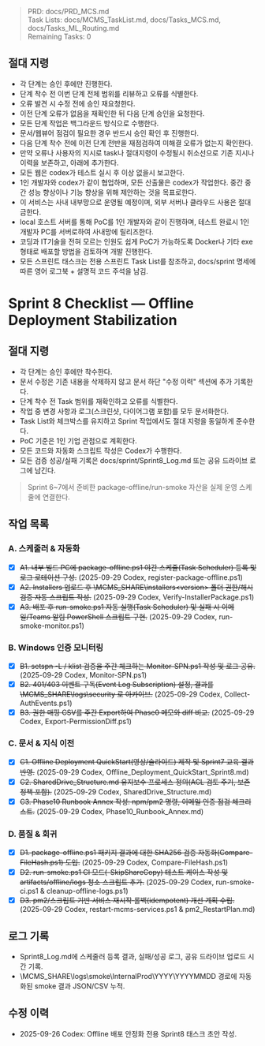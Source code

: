> PRD: docs/PRD_MCS.md  
> Task Lists: docs/MCMS_TaskList.md, docs/Tasks_MCS.md, docs/Tasks_ML_Routing.md  
> Remaining Tasks: 0

## 절대 지령
- 각 단계는 승인 후에만 진행한다.
- 단계 착수 전 이번 단계 전체 범위를 리뷰하고 오류를 식별한다.
- 오류 발견 시 수정 전에 승인 재요청한다.
- 이전 단계 오류가 없음을 재확인한 뒤 다음 단계 승인을 요청한다.
- 모든 단계 작업은 백그라운드 방식으로 수행한다.
- 문서/웹뷰어 점검이 필요한 경우 반드시 승인 확인 후 진행한다.
- 다음 단계 착수 전에 이전 단계 전반을 재점검하여 미해결 오류가 없는지 확인한다.
- 만약 오류나 사용자의 지시로 task나 절대지령이 수정될시 취소선으로 기존 지시나 이력을 보존하고, 아래에 추가한다.
- 모든 웹은 codex가 테스트 실시 후 이상 없을시 보고한다.
- 1인 개발자와 codex가 같이 협업하며, 모든 산출물은 codex가 작업한다. 중간 중간 성능 향상이나 기능 향상을 위해 제안하는 것을 목표로한다.
- 이 서비스는 사내 내부망으로 운영될 예정이며, 외부 서버나 클라우드 사용은 절대 금한다.
- local 호스트 서버를 통해 PoC를 1인 개발자와 같이 진행하며, 테스트 완료시 1인 개발자 PC를 서버로하여 사내망에 릴리즈한다.
- 코딩과 IT기술을 전혀 모르는 인원도 쉽게 PoC가 가능하도록 Docker나 기타 exe 형태로 배포할 방법을 검토하며 개발 진행한다.
- 모든 스프린트 태스크는 전용 스프린트 Task List를 참조하고, docs/sprint 명세에 따른 영어 로그북 + 설명적 코드 주석을 남김.
# Sprint 8 Checklist — Offline Deployment Stabilization

## 절대 지령
- 각 단계는 승인 후에만 착수한다.
- 문서 수정은 기존 내용을 삭제하지 않고 문서 하단 "수정 이력" 섹션에 추가 기록한다.
- 단계 착수 전 Task 범위를 재확인하고 오류를 식별한다.
- 작업 중 변경 사항과 로그(스크린샷, 다이어그램 포함)를 모두 문서화한다.
- Task List와 체크박스를 유지하고 Sprint 작업에서도 절대 지령을 동일하게 준수한다.
- PoC 기준은 1인 기업 관점으로 계획한다.
- 모든 코드와 자동화 스크립트 작성은 Codex가 수행한다.
- 모든 검증 성공/실패 기록은 docs/sprint/Sprint8_Log.md 또는 공유 드라이브 로그에 남긴다.

> Sprint 6~7에서 준비한 package-offline/run-smoke 자산을 실제 운영 스케줄에 연결한다.

## 작업 목록
### A. 스케줄러 & 자동화
- [x] ~~A1. 내부 빌드 PC에 package-offline.ps1 야간 스케줄(Task Scheduler) 등록 및 로그 로테이션 구성.~~ (2025-09-29 Codex, register-package-offline.ps1)
- [x] ~~A2. Installers 업로드 후 \MCMS_SHARE\installers\<version> 폴더 권한/해시 검증 자동 스크립트 작성.~~ (2025-09-29 Codex, Verify-InstallerPackage.ps1)
- [x] ~~A3. 배포 후 run-smoke.ps1 자동 실행(Task Scheduler) 및 실패 시 이메일/Teams 알림 PowerShell 스크립트 구현.~~ (2025-09-29 Codex, run-smoke-monitor.ps1)

### B. Windows 인증 모니터링
- [x] ~~B1. setspn -L / klist 검증을 주간 체크하는 Monitor-SPN.ps1 작성 및 로그 공유.~~ (2025-09-29 Codex, Monitor-SPN.ps1)
- [x] ~~B2. 401/403 이벤트 구독(Event Log Subscription) 설정, 결과를 \MCMS_SHARE\logs\security 로 아카이브.~~ (2025-09-29 Codex, Collect-AuthEvents.ps1)
- [x] ~~B3. 권한 매핑 CSV를 주간 Export하여 Phase0 메모와 diff 비교.~~ (2025-09-29 Codex, Export-PermissionDiff.ps1)

### C. 문서 & 지식 이전
- [x] ~~C1. Offline Deployment QuickStart(영상/슬라이드) 제작 및 Sprint7 교육 결과 반영.~~ (2025-09-29 Codex, Offline_Deployment_QuickStart_Sprint8.md)
- [x] ~~C2. SharedDrive_Structure.md 유지보수 프로세스 정의(ACL 검토 주기, 보존 정책 포함).~~ (2025-09-29 Codex, SharedDrive_Structure.md)
- [x] ~~C3. Phase10 Runbook Annex 작성: npm/pm2 명령, 이메일 인증 점검 체크리스트.~~ (2025-09-29 Codex, Phase10_Runbook_Annex.md)

### D. 품질 & 회귀
- [x] ~~D1. package-offline.ps1 패키지 결과에 대한 SHA256 검증 자동화(Compare-FileHash.ps1) 도입.~~ (2025-09-29 Codex, Compare-FileHash.ps1)
- [x] ~~D2. run-smoke.ps1 CI 모드(-SkipShareCopy) 테스트 케이스 작성 및 artifacts/offline/logs 청소 스크립트 추가.~~ (2025-09-29 Codex, run-smoke-ci.ps1 & cleanup-offline-logs.ps1)
- [x] ~~D3. pm2/스크립트 기반 서비스 재시작·롤백(idempotent) 개선 계획 수립.~~ (2025-09-29 Codex, restart-mcms-services.ps1 & pm2_RestartPlan.md)

## 로그 기록
- Sprint8_Log.md에 스케줄러 등록 결과, 실패/성공 로그, 공유 드라이브 업로드 시간 기록.
- \\MCMS_SHARE\\logs\\smoke\\InternalProd\\YYYY\\YYYYMMDD 경로에 자동화된 smoke 결과 JSON/CSV 누적.

## 수정 이력
- 2025-09-26 Codex: Offline 배포 안정화 전용 Sprint8 태스크 초안 작성.

